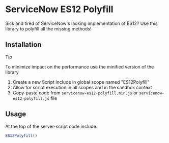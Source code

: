 # ServiceNow ES12 Polyfill
Sick and tired of ServiceNow's lacking implementation of ES12? Use this library to polyfill all the missing methods!

## Installation
> [!TIP]
> To minimize impact on the performance use the minified version of the library

1. Create a new Script Include in global scope named "ES12Polyfill"
2. Allow for script execution in all scopes and in the sandbox context
3. Copy-paste code from `servicenow-es12-polyfill.min.js` or `servicenow-es12-polyfill.js` file

## Usage
At the top of the server-script code include:
```javascript
ES12Polyfill()
```
